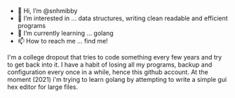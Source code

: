 - 👋 Hi, I’m @snhmibby
- 👀 I’m interested in ... data structures, writing clean readable and efficient programs
- 🌱 I’m currently learning ... golang
- 📫 How to reach me ... find me!

I'm a college dropout that tries to code something every few years and try to get back into it.
I have a habit of losing all my programs, backup and configuration every once in a while, hence this github account.
At the moment (2021) i'm trying to learn golang by attempting to write a simple gui hex editor for large files.

<!---
snhmibby/snhmibby is a ✨ special ✨ repository because its `README.md` (this file) appears on your GitHub profile.
You can click the Preview link to take a look at your changes.
--->
